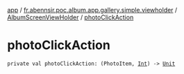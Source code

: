 [app](../../index.md) / [fr.abennsir.poc.album.app.gallery.simple.viewholder](../index.md) / [AlbumScreenViewHolder](index.md) / [photoClickAction](./photo-click-action.md)

# photoClickAction

`private val photoClickAction: (PhotoItem, `[`Int`](https://kotlinlang.org/api/latest/jvm/stdlib/kotlin/-int/index.html)`) -> `[`Unit`](https://kotlinlang.org/api/latest/jvm/stdlib/kotlin/-unit/index.html)
